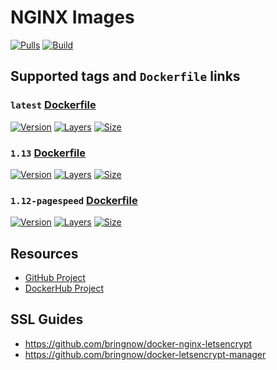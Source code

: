 # NGINX Images

[![Pulls](https://img.shields.io/docker/pulls/cornernote/nginx.svg?style=flat-square)](https://hub.docker.com/r/cornernote/nginx/) [![Build](https://img.shields.io/docker/build/cornernote/nginx.svg?style=flat-square)](https://hub.docker.com/r/cornernote/nginx/)


## Supported tags and `Dockerfile` links

### `latest` [Dockerfile](https://github.com/cornernote/docker-nginx/blob/master/Dockerfile)

[![Version](https://img.shields.io/badge/version-latest-blue.svg?style=flat-square)](https://github.com/cornernote/docker-nginx) [![Layers](https://img.shields.io/microbadger/layers/cornernote/nginx/latest.svg?style=flat-square)](https://hub.docker.com/r/cornernote/nginx/) [![Size](https://img.shields.io/microbadger/image-size/cornernote/nginx/latest.svg?style=flat-square)](https://hub.docker.com/r/cornernote/nginx/)

### `1.13` [Dockerfile](https://github.com/cornernote/docker-nginx/blob/1.13/Dockerfile)

[![Version](https://img.shields.io/badge/version-1.13-blue.svg?style=flat-square)](https://github.com/cornernote/docker-nginx/tree/1.13) [![Layers](https://img.shields.io/microbadger/layers/cornernote/nginx/1.13.svg?style=flat-square)](https://hub.docker.com/r/cornernote/nginx/) [![Size](https://img.shields.io/microbadger/image-size/cornernote/nginx/1.13.svg?style=flat-square)](https://hub.docker.com/r/cornernote/nginx/)

### `1.12-pagespeed` [Dockerfile](https://github.com/cornernote/docker-nginx/blob/1.12-pagespeed/Dockerfile)

[![Version](https://img.shields.io/badge/version-1.12-pagespeed-blue.svg?style=flat-square)](https://github.com/cornernote/docker-nginx/tree/1.12-pagespeed) [![Layers](https://img.shields.io/microbadger/layers/cornernote/nginx/1.12-pagespeed.svg?style=flat-square)](https://hub.docker.com/r/cornernote/nginx/) [![Size](https://img.shields.io/microbadger/image-size/cornernote/nginx/1.12-pagespeed.svg?style=flat-square)](https://hub.docker.com/r/cornernote/nginx/)


## Resources

* [GitHub Project](https://github.com/cornernote/docker-nginx)
* [DockerHub Project](https://hub.docker.com/r/cornernote/nginx/)


## SSL Guides

* https://github.com/bringnow/docker-nginx-letsencrypt
* https://github.com/bringnow/docker-letsencrypt-manager

